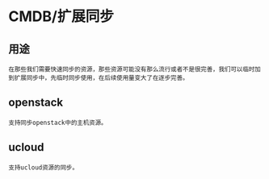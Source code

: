 # CMDB/扩展同步

## 用途
```
在那些我们需要快速同步的资源，那些资源可能没有那么流行或者不是很完善，我们可以临时加到扩展同步中，先临时同步使用，在后续使用量变大了在逐步完善。

```

## openstack

```
支持同步openstack中的主机资源。
```

## ucloud

```
支持ucloud资源的同步。
```
